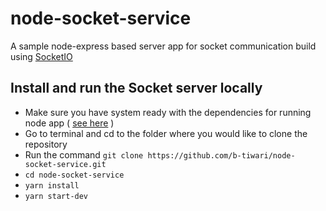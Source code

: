 # node-socket-service

A sample node-express based server app for socket communication build using [SocketIO](https://socket.io/)

## Install and run the Socket server locally

- Make sure you have system ready with the dependencies for running node app ( [see here](https://developer.mozilla.org/en-US/docs/Learn/Server-side/Express_Nodejs/development_environment#Installing_Node) )
- Go to terminal and cd to the folder where you would like to clone the repository
- Run the command `git clone https://github.com/b-tiwari/node-socket-service.git`
- `cd node-socket-service`
- `yarn install`
- `yarn start-dev`
